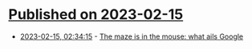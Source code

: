 # [Published on 2023-02-15](index.md)

* [2023-02-15, 02:34:15](https://news.ycombinator.com/item?id=34799308) - [The maze is in the mouse: what ails Google](https://medium.com/@pravse/the-maze-is-in-the-mouse-980c57cfd61a)
